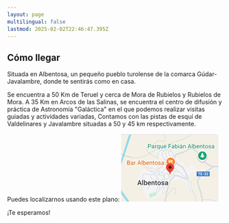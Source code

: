 ```yaml
---
layout: page
multilingual: false
lastmod: 2025-02-02T22:46:47.395Z
---
```


## Cómo llegar

Situada en Albentosa, un pequeño pueblo turolense de la comarca Gúdar-Javalambre, donde te sentirás como en casa.

Se encuentra a 50 Km de Teruel y cerca de Mora de Rubielos y Rubielos de Mora. A 35 Km en Arcos de las Salinas, se encuentra el centro de difusión y práctica de Astronomía "Galáctica" en el que podemos realizar visitas guiadas y actividades variadas, Contamos con las pistas de esquí de Valdelinares y Javalambre situadas a 50 y 45 km respectivamente.

Puedes localizarnos usando este plano: [![Mapa de ubicación](mapa.png)](https://www.google.com/maps/dir/39.5597128,-0.5025099/Casa+Rural+Isabel/)

¡Te esperamos!
